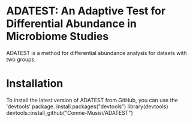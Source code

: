 # ADATEST: An Adaptive Test for Differential Abundance in Microbiome Studies
ADATEST is a method for differential abundance analysis for datsets with two groups.

# Installation
To install the latest version of ADATEST from GitHub, you can use the 'devtools' package.
install.packages("devtools")
library(devtools)
devtools::install_github("Connie-Musisi/ADATEST")
